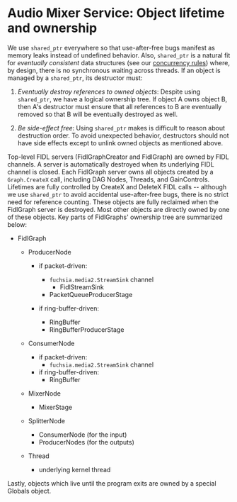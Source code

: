 # Audio Mixer Service: Object lifetime and ownership

We use `shared_ptr` everywhere so that use-after-free bugs manifest as memory
leaks instead of undefined behavior. Also, `shared_ptr` is a natural fit for
*eventually consistent* data structures (see our
[concurrency rules](execution_model.md#concurrency)) where, by design, there is
no synchronous waiting across threads. If an object is managed by a
`shared_ptr`, its destructor must:

1.  *Eventually destroy references to owned objects*: Despite using
    `shared_ptr`, we have a logical ownership tree. If object A owns object B,
    then A's destructor must ensure that all references to B are eventually
    removed so that B will be eventually destroyed as well.

2.  *Be side-effect free*: Using `shared_ptr` makes is difficult to reason about
    destruction order. To avoid unexpected behavior, destructors should not have
    side effects except to unlink owned objects as mentioned above.

Top-level FIDL servers (FidlGraphCreator and FidlGraph) are owned by FIDL
channels. A server is automatically destroyed when its underlying FIDL channel
is closed. Each FidlGraph server owns all objects created by a `Graph.CreateX`
call, including DAG Nodes, Threads, and GainControls. Lifetimes are fully
controlled by CreateX and DeleteX FIDL calls -- although we use `shared_ptr` to
avoid accidental use-after-free bugs, there is no strict need for reference
counting. These objects are fully reclaimed when the FidlGraph server is
destroyed. Most other objects are directly owned by one of these objects. Key
parts of FidlGraphs' ownership tree are summarized below:

*   FidlGraph

    *   ProducerNode

        *   if packet-driven:

            *   `fuchsia.media2.StreamSink` channel
                *   FidlStreamSink
            *   PacketQueueProducerStage

        *   if ring-buffer-driven:

            *   RingBuffer
            *   RingBufferProducerStage

    *   ConsumerNode

        *   if packet-driven:
            *   `fuchsia.media2.StreamSink` channel
        *   if ring-buffer-driven:
            *   RingBuffer

    *   MixerNode

        *   MixerStage

    *   SplitterNode

        *   ConsumerNode (for the input)
        *   ProducerNodes (for the outputs)

    *   Thread

        *   underlying kernel thread

Lastly, objects which live until the program exits are owned by a special
Globals object.
